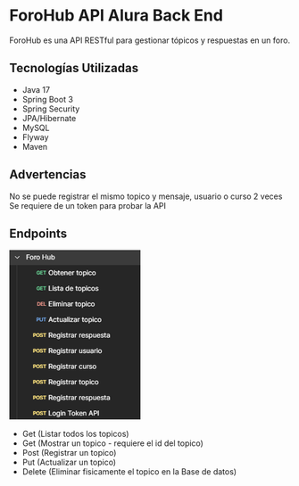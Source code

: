 # ForoHub API Alura Back End

ForoHub es una API RESTful para gestionar tópicos y respuestas en un foro.


## Tecnologías Utilizadas

- Java 17
- Spring Boot 3
- Spring Security
- JPA/Hibernate
- MySQL
- Flyway
- Maven

## Advertencias
No se puede registrar el mismo topico y mensaje, usuario o curso 2 veces
Se requiere de un token para probar la API

## Endpoints

![forohub](src/main/java/com/forohubapi/assets/forohub.png)

- Get (Listar todos los topicos)
- Get (Mostrar un topico - requiere el id del topico)
- Post (Registrar un topico)
- Put (Actualizar un topico)
- Delete (Eliminar fisicamente el topico en la Base de datos)
